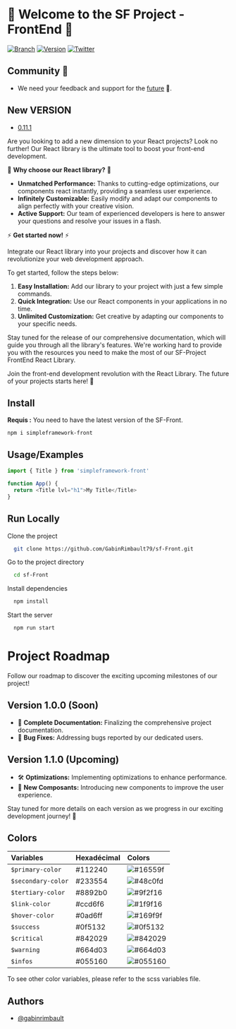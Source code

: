 # 🚀 Welcome to the SF Project - FrontEnd 👋

[![Branch](https://img.shields.io/static/v1?label=Branch&message=master&color=blue)](https://gitlab.com/GabinRimbault/template_project)  [![Version](https://img.shields.io/static/v1?label=Version&message=0.11.1&color=blue)](https://gitlab.com/GabinRimbault/template_project) [![Twitter](https://img.shields.io/twitter/url?style=social&url=https%3A%2F%2Ftwitter.com%2Frimbault_gabin)](https://twitter.com/rimbault_gabin)

## Community 🚀
- We need your feedback and support for the [future](https://github.com/GabinRimbault/sf-front/discussions/4) 🚀.

## New VERSION
- [0.11.1](Doc/v0.11.1)

Are you looking to add a new dimension to your React projects? Look no further! Our React library is the ultimate tool to boost your front-end development.

🌟 **Why choose our React library?** 🌟

- **Unmatched Performance:** Thanks to cutting-edge optimizations, our components react instantly, providing a seamless user experience.
- **Infinitely Customizable:** Easily modify and adapt our components to align perfectly with your creative vision.
- **Active Support:** Our team of experienced developers is here to answer your questions and resolve your issues in a flash.

⚡ **Get started now!** ⚡

Integrate our React library into your projects and discover how it can revolutionize your web development approach.

To get started, follow the steps below:
1. **Easy Installation:** Add our library to your project with just a few simple commands.
2. **Quick Integration:** Use our React components in your applications in no time.
3. **Unlimited Customization:** Get creative by adapting our components to your specific needs.

Stay tuned for the release of our comprehensive documentation, which will guide you through all the library's features. We're working hard to provide you with the resources you need to make the most of our SF-Project FrontEnd React Library.

Join the front-end development revolution with the React Library. The future of your projects starts here! 💪


## Install

**Requis :** You need to have the latest version of the SF-Front.

	npm i simpleframework-front

## Usage/Examples

```javascript
import { Title } from 'simpleframework-front'

function App() {
  return <Title lvl="h1">My Title</Title>
}
```

## Run Locally

Clone the project

```bash
  git clone https://github.com/GabinRimbault79/sf-Front.git
```

Go to the project directory

```bash
  cd sf-Front
```

Install dependencies

```bash
  npm install
```

Start the server

```bash
  npm run start
```

# Project Roadmap

Follow our roadmap to discover the exciting upcoming milestones of our project!

## Version 1.0.0 (Soon)

- 📖 **Complete Documentation:** Finalizing the comprehensive project documentation.
- 🐛 **Bug Fixes:** Addressing bugs reported by our dedicated users.

## Version 1.1.0 (Upcoming)

- 🛠️ **Optimizations:** Implementing optimizations to enhance performance.
- 🚀 **New Composants:** Introducing new components to improve the user experience.

Stay tuned for more details on each version as we progress in our exciting development journey! 🚀

## Colors

| Variables        | Hexadécimal | Colors                                                   |
|:-----------------|:------------|:---------------------------------------------------------|
| `$primary-color`   | #112240    | ![#16559f](https://placehold.co/30x30/16559f/16559f.png) |
| `$secondary-color` | #233554    | ![#48c0fd](https://placehold.co/30x30/48c0fd/48c0fd.png) |
| `$tertiary-color`  | #8892b0    | ![#9f2f16](https://placehold.co/30x30/9f2f16/9f2f16.png) |
| `$link-color`      | #ccd6f6    | ![#1f9f16](https://placehold.co/30x30/1f9f16/1f9f16.png) |
| `$hover-color`     | #0ad6ff    | ![#169f9f](https://placehold.co/30x30/169f9f/169f9f.png) |
| `$success`         | #0f5132    | ![#0f5132](https://placehold.co/30x30/0f5132/0f5132.png) |
| `$critical`        | #842029    | ![#842029](https://placehold.co/30x30/842029/842029.png) |
| `$warning`         | #664d03    | ![#664d03](https://placehold.co/30x30/664d03/664d03.png) |
| `$infos`           | #055160    | ![#055160](https://placehold.co/30x30/055160/055160.png) |

To see other color variables, please refer to the scss variables file.


## Authors

- [@gabinrimbault](https://github.com/GabinRimbault79)

